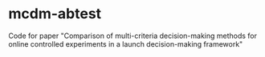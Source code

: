 # mcdm-abtest
Code for paper "Comparison of multi-criteria decision-making methods for online controlled experiments in a launch decision-making framework"
